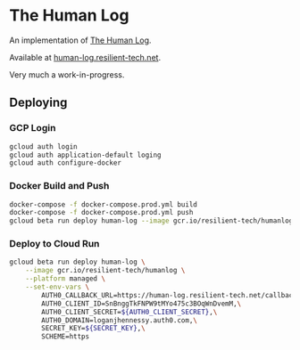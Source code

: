 # The Human Log

An implementation of [The Human Log](https://neilkakkar.com/the-human-log.html).

Available at [human-log.resilient-tech.net](https://neilkakkar.com/the-human-log.html).

Very much a work-in-progress.

## Deploying

### GCP Login

```bash
gcloud auth login
gcloud auth application-default loging
gcloud auth configure-docker
```

### Docker Build and Push

```bash
docker-compose -f docker-compose.prod.yml build
docker-compose -f docker-compose.prod.yml push
gcloud beta run deploy human-log --image gcr.io/resilient-tech/humanlog --platform managed
```

### Deploy to Cloud Run

```bash
gcloud beta run deploy human-log \
	--image gcr.io/resilient-tech/humanlog \
	--platform managed \
	--set-env-vars \
		AUTH0_CALLBACK_URL=https://human-log.resilient-tech.net/callback,\
		AUTH0_CLIENT_ID=SnBnggTkFNPW9tMYo475c3BOqWnDvemM,\
		AUTH0_CLIENT_SECRET=${AUTH0_CLIENT_SECRET},\
		AUTH0_DOMAIN=loganjhennessy.auth0.com,\
		SECRET_KEY=${SECRET_KEY},\
		SCHEME=https
```
